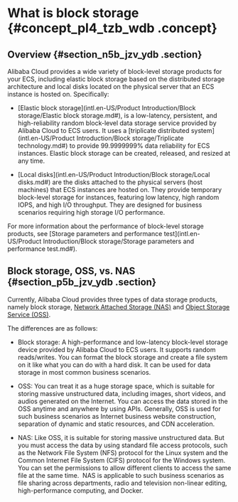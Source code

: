 # What is block storage {#concept_pl4_tzb_wdb .concept}

## Overview {#section_n5b_jzv_ydb .section}

Alibaba Cloud provides a wide variety of block-level storage products for your ECS, including elastic block storage based on the distributed storage architecture and local disks located on the physical server that an ECS instance is hosted on. Specifically:

-   [Elastic block storage](intl.en-US/Product Introduction/Block storage/Elastic block storage.md#), is a low-latency, persistent, and high-reliability random block-level data storage service provided by Alibaba Cloud to ECS users. It uses a [triplicate distributed system](intl.en-US/Product Introduction/Block storage/Triplicate technology.md#) to provide 99.9999999% data reliability for ECS instances. Elastic block storage can be created, released, and resized at any time.

-   [Local disks](intl.en-US/Product Introduction/Block storage/Local disks.md#) are the disks attached to the physical servers \(host machines\) that ECS instances are hosted on. They provide temporary block-level storage for instances, featuring low latency, high random IOPS, and high I/O throughput. They are designed for business scenarios requiring high storage I/O performance.


For more information about the performance of block-level storage products, see [Storage parameters and performance test](intl.en-US/Product Introduction/Block storage/Storage parameters and performance test.md#).

## Block storage, OSS, vs. NAS {#section_p5b_jzv_ydb .section}

Currently, Alibaba Cloud provides three types of data storage products, namely block storage, [Network Attached Storage \(NAS\)](https://www.alibabacloud.com/help/product/27516.htm) and [Object Storage Service \(OSS\)](https://www.alibabacloud.com/help/product/31815.htm).

The differences are as follows:

-   Block storage: A high-performance and low-latency block-level storage device provided by Alibaba Cloud to ECS users. It supports random reads/writes. You can format the block storage and create a file system on it like what you can do with a hard disk. It can be used for data storage in most common business scenarios.

-   OSS: You can treat it as a huge storage space, which is suitable for storing massive unstructured data, including images, short videos, and audios generated on the Internet. You can access the data stored in the OSS anytime and anywhere by using APIs. Generally, OSS is used for such business scenarios as Internet business website construction, separation of dynamic and static resources, and CDN acceleration.

-   NAS: Like OSS, it is suitable for storing massive unstructured data. But you must access the data by using standard file access protocols, such as the Network File System \(NFS\) protocol for the Linux system and the Common Internet File System \(CIFS\) protocol for the Windows system. You can set the permissions to allow different clients to access the same file at the same time.  NAS is applicable to such business scenarios as file sharing across departments, radio and television non-linear editing, high-performance computing, and Docker.


